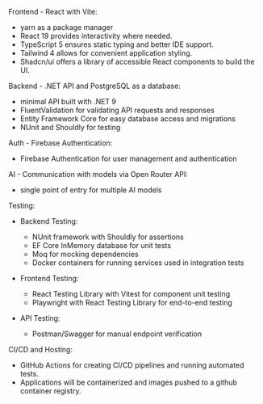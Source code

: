 Frontend - React with Vite:

- yarn as a package manager
- React 19 provides interactivity where needed.
- TypeScript 5 ensures static typing and better IDE support.
- Tailwind 4 allows for convenient application styling.
- Shadcn/ui offers a library of accessible React components to build the UI.

Backend - .NET API and PostgreSQL as a database:

- minimal API built with .NET 9
- FluentValidation for validating API requests and responses
- Entity Framework Core for easy database access and migrations
- NUnit and Shouldly for testing

Auth - Firebase Authentication:
- Firebase Authentication for user management and authentication

AI - Communication with models via Open Router API:
- single point of entry for multiple AI models

Testing:

- Backend Testing:
  - NUnit framework with Shouldly for assertions
  - EF Core InMemory database for unit tests
  - Moq for mocking dependencies
  - Docker containers for running services used in integration tests

- Frontend Testing:
  - React Testing Library with Vitest for component unit testing
  - Playwright with React Testing Library for end-to-end testing

- API Testing:
  - Postman/Swagger for manual endpoint verification

CI/CD and Hosting:

- GitHub Actions for creating CI/CD pipelines and running automated tests.
- Applications will be containerized and images pushed to a github container registry.